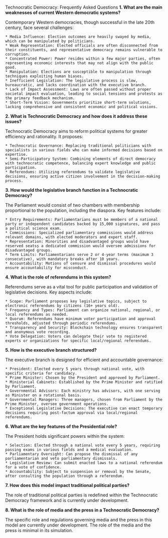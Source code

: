 Technocratic Democracy: Frequently Asked Questions
**1. What are the main weaknesses of current Western democratic systems?**

Contemporary Western democracies, though successful in the late 20th century, face several challenges:

    * Media Influence: Election outcomes are heavily swayed by media, which can be manipulated by politicians.
    * Weak Representation: Elected officials are often disconnected from their constituents, and representative democracy remains vulnerable to corruption.
    * Concentrated Power: Power resides within a few major parties, often representing economic interests that may not align with the public good.
    * Manipulation: Elections are susceptible to manipulation through techniques exploiting human biases.
    * Inefficient Legislation: The legislative process is slow, bureaucratic, and lacks coordination with the executive branch.
    * Lack of Impact Assessment: Laws are often passed without proper societal impact evaluation, leading to social tensions and protests as the primary feedback mechanism.
    * Short-Term Vision: Governments prioritize short-term solutions, lacking comprehensive and consistent economic and political visions.

**2. What is Technocratic Democracy and how does it address these issues?**

Technocratic Democracy aims to reform political systems for greater efficiency and rationality. It proposes:

    * Technocratic Governance: Replacing traditional politicians with specialists in various fields who can make informed decisions based on expertise.
    * Semi-Participatory System: Combining elements of direct democracy with technocratic competence, balancing expert knowledge and public participation.
    * Referendums: Utilizing referendums to validate legislative decisions, ensuring active citizen involvement in the decision-making process.

**3. How would the legislative branch function in a Technocratic Democracy?**

The Parliament would consist of two chambers with membership proportional to the population, including the diaspora. Key features include:

    * Entry Requirements: Parliamentarians must be members of a national party or independent candidates backed by 15,000 signatures, and pass a political science exam.
    * Commissions: Specialized parliamentary commissions would address relevant domains, with elected moderators and expert staff.
    * Representation: Minorities and disadvantaged groups would have reserved seatsș a dedicated commission would oversee admissions for disadvantaged groups.    
    * Term Limits: Parliamentarians serve 2 or 4-year terms (maximum 3 consecutive), with mandatory breaks after 10 years.
    * Accountability: Motions of censure and dismissal procedures would ensure accountability for misconduct.

**4. What is the role of referendums in this system?**

Referendums serve as a vital tool for public participation and validation of legislative decisions. Key aspects include:

    * Scope: Parliament proposes key legislative topics, subject to electronic referendums by citizens (16+ years old).
    * Frequency and Types: Parliament can organize national, regional, or local referendums as needed.
    * Quorum: Referendums have minimum voter participation and approval thresholds, adjusted through periodic referendums.
    * Transparency and Security: Blockchain technology ensures transparent and anonymous vote recording.
    * Vote Delegation: Voters can delegate their vote to registered experts or organizations for specific local/regional referendums.

**5. How is the executive branch structured?**

The executive branch is designed for efficient and accountable governance:

    * President: Elected every 5 years through national vote, with specific criteria for candidacy.
    * Prime Minister: Chosen by the President and approved by Parliament.
    * Ministerial Cabinets: Established by the Prime Minister and ratified by Parliament.
    * Governmental Advisors: Each ministry has advisors, with one serving as Minister on a rotational basis.
    * Governmental Managers: Three managers, chosen from Parliament by the Prime Minister, oversee government operations.
    * Exceptional Legislative Decisions: The executive can enact temporary decisions requiring post-factum approval via local/regional referendums.

**6. What are the key features of the Presidential role?**

The President holds significant powers within the system:

    * Selection: Elected through a national vote every 5 years, requiring passing exams in various fields and a medical evaluation.
    * Parliamentary Oversight: Can propose the dismissal of any parliamentarian and veto parliamentary dismissals.
    * Legislative Review: Can submit enacted laws to a national referendum for a vote of confidence.
    * Accountability: Subject to suspension or removal by the Senate, after consulting the population through a referendum.

**7. How does this model impact traditional political parties?**

The role of traditional political parties is redefined within the Technocratic Democracy framework and is currently under development.

**8. What is the role of media and the press in a Technocratic Democracy?**

The specific role and regulations governing media and the press in this model are currently under development. The role of the media and the press is minimal in its simulation.